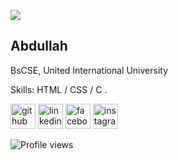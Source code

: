 ![](https://scontent.fdac24-1.fna.fbcdn.net/v/t1.6435-9/46995981_257047434967011_5504417171586940928_n.jpg?_nc_cat=107&ccb=1-5&_nc_sid=0debeb&_nc_eui2=AeFPPj3Sxq17txtMbR0KFVFkiiHQYT8iN8KKIdBhPyI3wlaTTcOzUS3c0Ea6uFFdWcOw6gdTacgeEuP3BUnAQdiq&_nc_ohc=KfFpH67YjtUAX_c7E_C&tn=4g9a8LxcforAF7KI&_nc_ht=scontent.fdac24-1.fna&oh=00_AT91XyvIkF8c5lsVPlagAIEca8tJ8JyAPuX5bMbCSMyizw&oe=620BB5A3)
## Abdullah


BsCSE, United International University

Skills: HTML / CSS / C .



[<img src='https://cdn.jsdelivr.net/npm/simple-icons@3.0.1/icons/github.svg' alt='github' height='40'>](https://github.com/staywithabdullah)  [<img src='https://cdn.jsdelivr.net/npm/simple-icons@3.0.1/icons/linkedin.svg' alt='linkedin' height='40'>](https://www.linkedin.com/in/staywithabdullah/)  [<img src='https://cdn.jsdelivr.net/npm/simple-icons@3.0.1/icons/facebook.svg' alt='facebook' height='40'>](https://www.facebook.com/staywithabdullah)  [<img src='https://cdn.jsdelivr.net/npm/simple-icons@3.0.1/icons/instagram.svg' alt='instagram' height='40'>](https://www.instagram.com/staywithabdullah/)  



![Profile views](https://gpvc.arturio.dev/staywithabdullah)  
